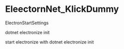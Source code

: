 # EleectornNet_KlickDummy
ElectronStartSettings


dotnet electronize init 

start electronize with 
dotnet electronize init
